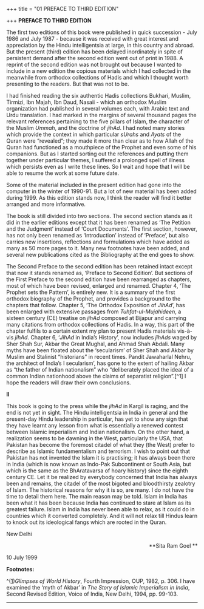 +++
title = "01 PREFACE TO THIRD EDITION"

+++
**PREFACE TO THIRD EDITION**

The first two editions of this book were published in quick succession - July 1986 and July 1987 - because it was received with great interest and appreciation by the Hindu intelligentsia at large, in this country and abroad.  But the present (third) edition has been delayed inordinately in spite of persistent demand after the second edition went out of print in 1988.  A reprint of the second edition was not brought out because I wanted to include in a new edition the copious materials which I had collected in the meanwhile from orthodox collections of Hadis and which I thought worth presenting to the readers.  But that was not to be.

I had finished reading the six authentic Hadis collections Bukhari, Muslim, Tirmizi, Ibn Majah, Ibn Daud, Nasaii - which an orthodox Muslim organization had published in several volumes each, with Arabic text and Urdu translation. I had marked in the margins of several thousand pages the relevant references pertaining to the five pillars of Islam, the character of the Muslim *Ummah*, and the doctrine of *jihAd*. I had noted many stories which provide the context in which particular
*sUrahs* and *Ayats* of the Quran were “revealed”; they made it more
than clear as to how Allah of the Quran had functioned as a mouthpiece of the Prophet and even some of his companions.  But as I started sorting out the references and putting them together under particular themes, I suffered a prolonged spell of illness which persists even as I write these lines.  So I wait and hope that I will be able to resume the work at some future date.

Some of the material included in the present edition had gone into the computer in the winter of 1990-91.  But a lot of new material has been added during 1999.  As this edition stands now, I think the reader will find it better arranged and more informative.

The book is still divided into two sections.  The second section stands as it did in the earlier editions except that it has been renamed as ‘The Petition and the Judgment’ instead of ‘Court Documents’.  The first section, however, has not only been renamed as ‘Introduction’ instead of ‘Preface’, but also carries new insertions, reflections and formulations which have added as many as 50 more pages to it.  Many new footnotes have been added, and several new publications cited as the Bibliography at the end goes to show.

The Second Preface to the second edition has been retained intact except that now it stands renamed as, ‘Preface to Second Edition’.  But sections of the First Preface to the second edition have been rearranged as chapters, most of which have been revised, enlarged and renamed. 
Chapter 4, ‘The Prophet sets the Pattern’, is entirely new.  It is a summary of the first orthodox biography of the Prophet, and provides a background to the chapters that follow.  Chapter 5, ‘The Orthodox Exposition of *JihAd*’, has been enlarged with extensive passages from
*Tuhfat-ul-Mujahideen*, a sixteen century (CE) treatise on *jihAd*
composed at Bijapur and carrying many citations from orthodox collections of Hadis.  In a way, this part of the chapter fulfils to a certain extent my plan to present Hadis materials vis-à-vis *jihAd*. 
Chapter 6, ‘*JihAd* in India’s History’, now includes *jihAds* waged by Sher Shah Sur, Akbar the Great Mughal, and Ahmad Shah Abdali.  Many myths have been floated about the ‘secularism’ of Sher Shah and Akbar by Muslim and Stalinist “historians” in recent times.  Pandit Jawaharlal Nehru, the architect of India’s I secularism’, has gone to the extent of hailing Akbar as “the father of Indian nationalism” who “deliberately placed the ideal of a common Indian nationhood above the claims of separatist religion”.[^1] I hope the readers will draw their own conclusions.

**II**

This book is going to the press while the *jihAd* in Kargil is raging, and the end is not yet in sight.  The Hindu intelligentsia in India in general and the present-day Hindu leadership in particular, has yet to show any sign that they have learnt any lesson from what is essentially a renewed contest between Islamic imperialism and Indian nationalism. 
On the other hand, a realization seems to be dawning in the West, particularly the USA, that Pakistan has become the foremost citadel of what they (the West) prefer to describe as Islamic fundamentalism and terrorism. I wish to point out that Pakistan has not invented the Islam it is practising; it has always been there in India (which is now known as Indo-Pak Subcontinent or South Asia, but which is the same as the BhAratavarsa of hoary history) since the eighth century CE.  Let it be realized by everybody concerned that India has always been and remains, the citadel of the most bigoted and bloodthirsty zealotry of Islam.  The historical reasons for why it is so, are many. I do not have the time to detail them here.  The main reason may be told.  Islam in India has been what it has been because India has continued to stare at Islam as its greatest failure.  Islam in India has never been able to relax, as it could do in countries which it converted completely.  And it will not relax till Hindus learn to knock out its ideological fangs which are rooted in the Quran.

New Delhi

<div align="right">

**Sita Ram Goel **

</div>

10 July 1999  
 

**Footnotes:**

^([1](#1a))*Glimpses of World History*, Fourth Impression, OUP, 1982, p. 306.  I have examined the ‘myth of Akbar’ in *The Story of Islamic Imperialism in India*, Second Revised Edition, Voice of India, New Delhi, 1994, pp. 99-103.

------------------------------------------------------------------------


